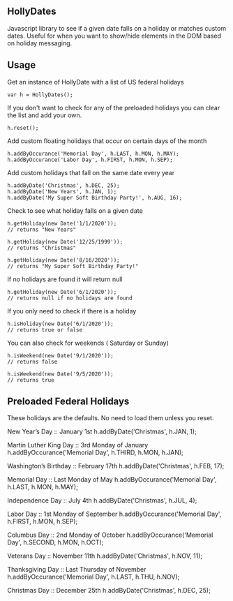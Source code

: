 ## HollyDates

Javascript library to see if a given date falls on a holiday or matches custom dates.  Useful for when you want to show/hide elements in the DOM based on holiday messaging.

## Usage

Get an instance of HollyDate with a list of US federal holidays

    var h = HollyDates();

If you don't want to check for any of the preloaded holidays you can clear the list and add your own.

    h.reset();

Add custom floating holidays that occur on certain days of the month

    h.addByOccurance('Memorial Day', h.LAST, h.MON, h.MAY);
    h.addByOccurance('Labor Day', h.FIRST, h.MON, h.SEP);

Add custom holidays that fall on the same date every year

    h.addByDate('Christmas', h.DEC, 25);
    h.addByDate('New Years', h.JAN, 1);
    h.addByDate('My Super Soft Birthday Party!', h.AUG, 16);

Check to see what holiday falls on a given date

    h.getHoliday(new Date('1/1/2020'));
    // returns "New Years"

    h.getHoliday(new Date('12/25/1999'));
    // returns "Christmas"

    h.getHoliday(new Date('8/16/2020'));
    // returns "My Super Soft Birthday Party!"

If no holidays are found it will return null

    h.getHoliday(new Date('6/1/2020'));
    // returns null if no holidays are found

If you only need to check if there is a holiday

    h.isHoliday(new Date('6/1/2020'));
    // returns true or false

You can also check for weekends ( Saturday or Sunday)

    h.isWeekend(new Date('9/1/2020'));
    // returns false

    h.isWeekend(new Date('9/5/2020'));
    // returns true

## Preloaded Federal Holidays

These holidays are the defaults.  No need to load them unless you reset.

New Year’s Day :: January 1st
    h.addByDate('Christmas', h.JAN, 1);

Martin Luther King Day :: 3rd Monday of January
    h.addByOccurance('Memorial Day', h.THIRD, h.MON, h.JAN);

Washington’s Birthday :: February 17th
    h.addByDate('Christmas', h.FEB, 17);

Memorial Day :: Last Monday of May
    h.addByOccurance('Memorial Day', h.LAST, h.MON, h.MAY);

Independence Day :: July 4th
    h.addByDate('Christmas', h.JUL, 4);

Labor Day :: 1st Monday of September
    h.addByOccurance('Memorial Day', h.FIRST, h.MON, h.SEP);

Columbus Day :: 2nd Monday of October
    h.addByOccurance('Memorial Day', h.SECOND, h.MON, h.OCT);

Veterans Day :: November 11th
    h.addByDate('Christmas', h.NOV, 11);

Thanksgiving Day :: Last Thursday of November
    h.addByOccurance('Memorial Day', h.LAST, h.THU, h.NOV);

Christmas Day :: December 25th
    h.addByDate('Christmas', h.DEC, 25);
